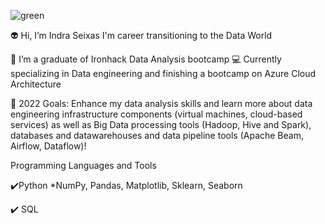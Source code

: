 
![green](https://user-images.githubusercontent.com/65928388/145458851-50aaaa45-c52d-44b3-b08c-68caaea2d76b.gif)

👽 Hi, I’m Indra Seixas I'm career transitioning to the Data World 

🔭 I’m a graduate of Ironhack Data Analysis bootcamp 
💻 Currently specializing in Data engineering and finishing a bootcamp on Azure Cloud Architecture 

🥅 2022 Goals: Enhance my data analysis skills and learn more about data engineering infrastructure components (virtual machines, cloud-based services)
as well as Big Data processing tools (Hadoop, Hive and Spark), databases and datawarehouses and data pipeline tools (Apache Beam, Airflow, Dataflow)!

Programming Languages and Tools

✔️Python *NumPy, Pandas, Matplotlib, Sklearn, Seaborn

✔️ SQL
